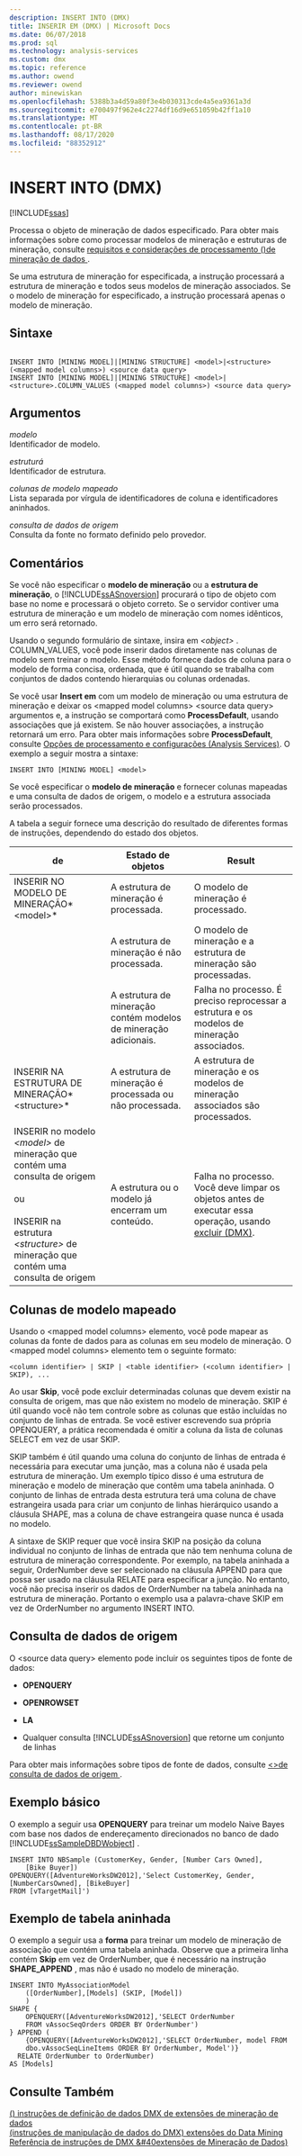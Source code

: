 ```yaml
---
description: INSERT INTO (DMX)
title: INSERIR EM (DMX) | Microsoft Docs
ms.date: 06/07/2018
ms.prod: sql
ms.technology: analysis-services
ms.custom: dmx
ms.topic: reference
ms.author: owend
ms.reviewer: owend
author: minewiskan
ms.openlocfilehash: 5388b3a4d59a80f3e4b030313cde4a5ea9361a3d
ms.sourcegitcommit: e700497f962e4c2274df16d9e651059b42ff1a10
ms.translationtype: MT
ms.contentlocale: pt-BR
ms.lasthandoff: 08/17/2020
ms.locfileid: "88352912"
---
```

# <a name="insert-into-dmx"></a>INSERT INTO (DMX)
[!INCLUDE[ssas](../includes/applies-to-version/ssas.md)]

  Processa o objeto de mineração de dados especificado. Para obter mais informações sobre como processar modelos de mineração e estruturas de mineração, consulte [requisitos e considerações de processamento &#40;&#41;de mineração de dados ](https://docs.microsoft.com/analysis-services/data-mining/processing-requirements-and-considerations-data-mining).  
  
 Se uma estrutura de mineração for especificada, a instrução processará a estrutura de mineração e todos seus modelos de mineração associados. Se o modelo de mineração for especificado, a instrução processará apenas o modelo de mineração.  
  
## <a name="syntax"></a>Sintaxe  
  
```  
  
INSERT INTO [MINING MODEL]|[MINING STRUCTURE] <model>|<structure> (<mapped model columns>) <source data query>  
INSERT INTO [MINING MODEL]|[MINING STRUCTURE] <model>|<structure>.COLUMN_VALUES (<mapped model columns>) <source data query>  
```  
  
## <a name="arguments"></a>Argumentos  
 *modelo*  
 Identificador de modelo.  
  
 *estruturá*  
 Identificador de estrutura.  
  
 *colunas de modelo mapeado*  
 Lista separada por vírgula de identificadores de coluna e identificadores aninhados.  
  
 *consulta de dados de origem*  
 Consulta da fonte no formato definido pelo provedor.  
  
## <a name="remarks"></a>Comentários  
 Se você não especificar o **modelo de mineração** ou a **estrutura de mineração**, o [!INCLUDE[ssASnoversion](../includes/ssasnoversion-md.md)] procurará o tipo de objeto com base no nome e processará o objeto correto. Se o servidor contiver uma estrutura de mineração e um modelo de mineração com nomes idênticos, um erro será retornado.  
  
 Usando o segundo formulário de sintaxe, insira em *\<object>* . COLUMN_VALUES, você pode inserir dados diretamente nas colunas de modelo sem treinar o modelo. Esse método fornece dados de coluna para o modelo de forma concisa, ordenada, que é útil quando se trabalha com conjuntos de dados contendo hierarquias ou colunas ordenadas.  
  
 Se você usar **Insert em** com um modelo de mineração ou uma estrutura de mineração e deixar os \<mapped model columns> \<source data query> argumentos e, a instrução se comportará como **ProcessDefault**, usando associações que já existem. Se não houver associações, a instrução retornará um erro. Para obter mais informações sobre **ProcessDefault**, consulte [Opções de processamento e configurações &#40;Analysis Services&#41;](https://docs.microsoft.com/analysis-services/multidimensional-models/processing-options-and-settings-analysis-services). O exemplo a seguir mostra a sintaxe:  
  
```  
INSERT INTO [MINING MODEL] <model>  
```  
  
 Se você especificar o **modelo de mineração** e fornecer colunas mapeadas e uma consulta de dados de origem, o modelo e a estrutura associada serão processados.  
  
 A tabela a seguir fornece uma descrição do resultado de diferentes formas de instruções, dependendo do estado dos objetos.  
  
|de|Estado de objetos|Result|  
|---------------|----------------------|------------|  
|INSERIR NO MODELO DE MINERAÇÃO*\<model>*|A estrutura de mineração é processada.|O modelo de mineração é processado.|  
||A estrutura de mineração é não processada.|O modelo de mineração e a estrutura de mineração são processadas.|  
||A estrutura de mineração contém modelos de mineração adicionais.|Falha no processo. É preciso reprocessar a estrutura e os modelos de mineração associados.|  
|INSERIR NA ESTRUTURA DE MINERAÇÃO*\<structure>*|A estrutura de mineração é processada ou não processada.|A estrutura de mineração e os modelos de mineração associados são processados.|  
|INSERIR no modelo *\<model>* de mineração que contém uma consulta de origem<br /><br /> ou<br /><br /> INSERIR na estrutura *\<structure>* de mineração que contém uma consulta de origem|A estrutura ou o modelo já encerram um conteúdo.|Falha no processo. Você deve limpar os objetos antes de executar essa operação, usando [excluir &#40;DMX&#41;](../dmx/delete-dmx.md).|  
  
## <a name="mapped-model-columns"></a>Colunas de modelo mapeado  
 Usando o \<mapped model columns> elemento, você pode mapear as colunas da fonte de dados para as colunas em seu modelo de mineração. O \<mapped model columns> elemento tem o seguinte formato:  
  
```  
<column identifier> | SKIP | <table identifier> (<column identifier> | SKIP), ...  
```  
  
 Ao usar **Skip**, você pode excluir determinadas colunas que devem existir na consulta de origem, mas que não existem no modelo de mineração. SKIP é útil quando você não tem controle sobre as colunas que estão incluídas no conjunto de linhas de entrada. Se você estiver escrevendo sua própria OPENQUERY, a prática recomendada é omitir a coluna da lista de colunas SELECT em vez de usar SKIP.  
  
 SKIP também é útil quando uma coluna do conjunto de linhas de entrada é necessária para executar uma junção, mas a coluna não é usada pela estrutura de mineração. Um exemplo típico disso é uma estrutura de mineração e modelo de mineração que contêm uma tabela aninhada. O conjunto de linhas de entrada desta estrutura terá uma coluna de chave estrangeira usada para criar um conjunto de linhas hierárquico usando a cláusula SHAPE, mas a coluna de chave estrangeira quase nunca é usada no modelo.  
  
 A sintaxe de SKIP requer que você insira SKIP na posição da coluna individual no conjunto de linhas de entrada que não tem nenhuma coluna de estrutura de mineração correspondente. Por exemplo, na tabela aninhada a seguir, OrderNumber deve ser selecionado na cláusula APPEND para que possa ser usado na cláusula RELATE para especificar a junção. No entanto, você não precisa inserir os dados de OrderNumber na tabela aninhada na estrutura de mineração. Portanto o exemplo usa a palavra-chave SKIP em vez de OrderNumber no argumento INSERT INTO.  
  
## <a name="source-data-query"></a>Consulta de dados de origem  
 O \<source data query> elemento pode incluir os seguintes tipos de fonte de dados:  
  
-   **OPENQUERY**  
  
-   **OPENROWSET**  
  
-   **LA**  
  
-   Qualquer consulta [!INCLUDE[ssASnoversion](../includes/ssasnoversion-md.md)] que retorne um conjunto de linhas  
  
 Para obter mais informações sobre tipos de fonte de dados, consulte [&#60;&#62;de consulta de dados de origem ](../dmx/source-data-query.md).  
  
## <a name="basic-example"></a>Exemplo básico  
 O exemplo a seguir usa **OPENQUERY** para treinar um modelo Naive Bayes com base nos dados de endereçamento direcionados no banco de dado [!INCLUDE[ssSampleDBDWobject](../includes/sssampledbdwobject-md.md)] .  
  
```  
INSERT INTO NBSample (CustomerKey, Gender, [Number Cars Owned],  
    [Bike Buyer])  
OPENQUERY([AdventureWorksDW2012],'Select CustomerKey, Gender, [NumberCarsOwned], [BikeBuyer]   
FROM [vTargetMail]')  
```  
  
## <a name="nested-table-example"></a>Exemplo de tabela aninhada  
 O exemplo a seguir usa a **forma** para treinar um modelo de mineração de associação que contém uma tabela aninhada. Observe que a primeira linha contém **Skip** em vez de OrderNumber, que é necessário na instrução **SHAPE_APPEND** , mas não é usado no modelo de mineração.  
  
```  
INSERT INTO MyAssociationModel  
    ([OrderNumber],[Models] (SKIP, [Model])  
    )  
SHAPE {  
    OPENQUERY([AdventureWorksDW2012],'SELECT OrderNumber  
    FROM vAssocSeqOrders ORDER BY OrderNumber')  
} APPEND (  
    {OPENQUERY([AdventureWorksDW2012],'SELECT OrderNumber, model FROM   
    dbo.vAssocSeqLineItems ORDER BY OrderNumber, Model')}  
  RELATE OrderNumber to OrderNumber)   
AS [Models]  
```  
  
## <a name="see-also"></a>Consulte Também  
 [&#40;&#41; instruções de definição de dados DMX de extensões de mineração de dados](../dmx/dmx-statements-data-definition.md)   
 [&#40;instruções de manipulação de dados do DMX&#41; extensões do Data Mining](../dmx/dmx-statements-data-manipulation.md)   
 [Referência de instruções de DMX &#40extensões de Mineração de Dados&#41;](../dmx/data-mining-extensions-dmx-statements.md)  
  
  
